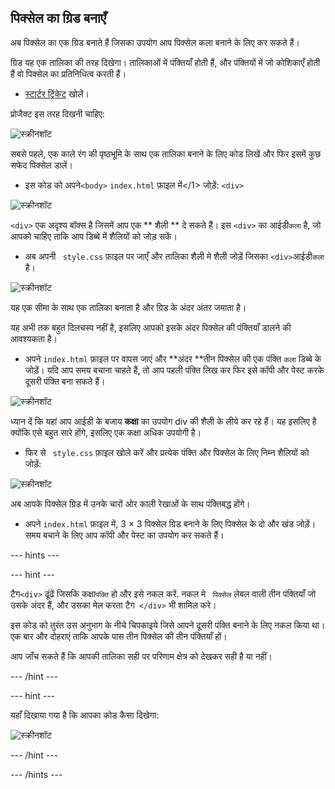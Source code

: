 ## पिक्सेल का ग्रिड बनाएँ

अब पिक्सेल का एक ग्रिड बनाते हैं जिसका उपयोग आप पिक्सेल कला बनाने के लिए कर सकते हैं।

ग्रिड यह एक तालिका की तरह दिखेगा। तालिकाओं में पंक्तियाँ होती हैं, और पंक्तियों में जो कोशिकाएँ होती हैं वो पिक्सेल का प्रतिनिधित्व करती हैं।

+ [स्टार्टर ट्रिंकेट](http://jumpto.cc/web-pixel) खोलें।

प्रोजैक्ट इस तरह दिखनी चाहिए:

![स्क्रीनशॉट](images/pixel-starter.png)

सबसे पहले, एक काले रंग की पृष्ठभूमि के साथ एक तालिका बनाने के लिए कोड लिखें और फिर इसमें कुछ सफेद पिक्सेल डालें।

+ इस कोड को अपने`<body>` ` index.html ` फ़ाइल में</1> जोड़ें: `<div>`

![स्क्रीनशॉट](images/pixel-art-art.png)

`<div>` एक अदृश्य बॉक्स है जिसमें आप एक ** शैली ** दे सकते हैं। इस `<div>` का आईडी`कला` है, जो आपको चाहिए ताकि आप डिब्बे में शैलियों को जोड़ सकें।

+ अब अपनी ` style.css` फ़ाइल पर जाएँ और तालिका शैली मे शैली जोड़ें जिसका `<div>`आईडी`कला` है।

![स्क्रीनशॉट](images/pixel-art-style.png)

यह एक सीमा के साथ एक तालिका बनाता है और ग्रिड के अंदर अंतर जमाता है।

यह अभी तक बहुत दिलचस्प नहीं है, इसलिए आपको इसके अंदर पिक्सेल की पंक्तियाँ डालने की आवश्यकता है।

+ अपने `index.html` फ़ाइल पर वापस जाएं और **अंदर **तीन पिक्सेल की एक पंक्ति `कला` डिब्बे के जोड़ें। यदि आप समय बचाना चाहते हैं, तो आप पहली पंक्ति लिख कर फिर इसे कॉपी और पेस्ट करके दूसरी पंक्ति बना सकते हैं।

![स्क्रीनशॉट](images/pixel-art-row.png)

ध्यान दें कि यहां आप आईडी</code> के बजाय **कक्षा** का उपयोग div की शैली के लीये कर रहे हैं। यह इसलिए है क्योंकि एसे बहुत सारे होंगे, इसलिए एक कक्षा अधिक उपयोगी है।

+ फिर से ` style.css` फ़ाइल खोले करें और प्रत्येक पंक्ति और पिक्सेल के लिए निम्न शैलियों को जोड़ें:

![स्क्रीनशॉट](images/pixel-art-row-style.png)

अब आपके पिक्सेल ग्रिड में उनके चारों ओर काली रेखाओं के साथ पंक्तिबद्ध होंगे।

+ अपने ` index.html ` फ़ाइल में, 3 × 3 पिक्सेल ग्रिड बनाने के लिए पिक्सेल के दो और खंड जोड़ें। समय बचाने के लिए आप कॉपी और पेस्ट का उपयोग कर सकते हैं।

\--- hints \---

\--- hint \---

टैग`<div>` ढूंढें जिसकि कक्षा`पंक्ति` हो और इसे नकल करें. नकल मे ` पिक्सेल` लेबल वाली तीन पंक्तियाँ जो उसके अंदर हैं, और उसका मेल करता टैग` </div>` भी शामिल करे।

इस कोड को तुरंत उस अनुभाग के नीचे चिपकाइये जिसे आपने दूसरी पंक्ति बनाने के लिए नकल किया था। एक बार और दोहराएं ताकि आपके पास तीन पिक्सेल की तीन पंक्तियाँ हों।

आप जाँच सकते हैं कि आपकी तालिका सही पर परिणाम क्षेत्र को देखकर सही है या नहीं।

\--- /hint \---

\--- hint \---

यहाँ दिखाया गया है कि आपका कोड कैसा दिखेगा:

![स्क्रीनशॉट](images/pixel-art-grid-3.png)

\--- /hint \---

\--- /hints \---